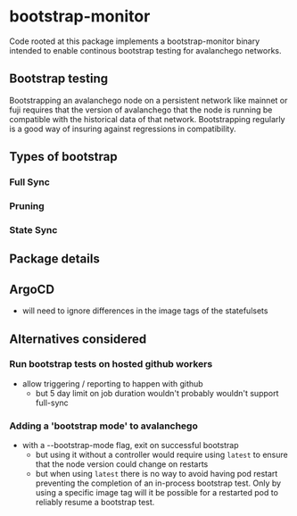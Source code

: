# bootstrap-monitor

Code rooted at this package implements a bootstrap-monitor binary
intended to enable continous bootstrap testing for avalanchego networks.

## Bootstrap testing

Bootstrapping an avalanchego node on a persistent network like mainnet
or fuji requires that the version of avalanchego that the node is
running be compatible with the historical data of that
network. Bootstrapping regularly is a good way of insuring against
regressions in compatibility.

## Types of bootstrap

### Full Sync

### Pruning

### State Sync

## Package details

## ArgoCD

- will need to ignore differences in the image tags of the statefulsets

## Alternatives considered

### Run bootstrap tests on hosted github workers

 - allow triggering / reporting to happen with github
   - but 5 day limit on job duration wouldn't probably wouldn't support full-sync

### Adding a 'bootstrap mode' to avalanchego
 - with a --bootstrap-mode flag, exit on successful bootstrap
   - but using it without a controller would require using `latest` to
     ensure that the node version could change on restarts
   - but when using `latest` there is no way to avoid having pod
     restart preventing the completion of an in-process bootstrap
     test. Only by using a specific image tag will it be possible for
     a restarted pod to reliably resume a bootstrap test.
